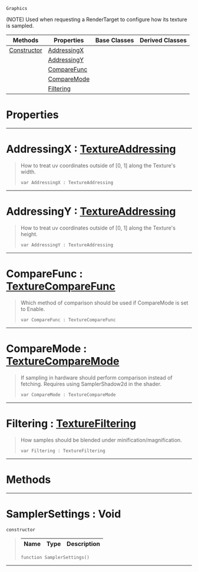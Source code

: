 `Graphics`

(NOTE) Used when requesting a RenderTarget to configure how its texture is sampled.

|Methods|Properties|Base Classes|Derived Classes|
|---|---|---|---|
|[ Constructor](https://github.com/PlasmaEngine/PlasmaDocs/tree/master/docs/C%2B%2B/code_reference/class_reference/samplersettings.markdown#samplersettings-void)|[ AddressingX](https://github.com/PlasmaEngine/PlasmaDocs/tree/master/docs/C%2B%2B/code_reference/class_reference/samplersettings.markdown#addressingx-plasma-engine)| | |
| |[ AddressingY](https://github.com/PlasmaEngine/PlasmaDocs/tree/master/docs/C%2B%2B/code_reference/class_reference/samplersettings.markdown#addressingy-plasma-engine)| | |
| |[ CompareFunc](https://github.com/PlasmaEngine/PlasmaDocs/tree/master/docs/C%2B%2B/code_reference/class_reference/samplersettings.markdown#comparefunc-plasma-engine)| | |
| |[ CompareMode](https://github.com/PlasmaEngine/PlasmaDocs/tree/master/docs/C%2B%2B/code_reference/class_reference/samplersettings.markdown#comparemode-plasma-engine)| | |
| |[ Filtering](https://github.com/PlasmaEngine/PlasmaDocs/tree/master/docs/C%2B%2B/code_reference/class_reference/samplersettings.markdown#filtering-plasma-engine-do)| | |


 #  Properties


---  
 #  AddressingX : [TextureAddressing](https://github.com/PlasmaEngine/PlasmaDocs/tree/master/docs/C%2B%2B/code_reference/enum_reference.markdown#textureaddressing)

> How to treat uv coordinates outside of [0, 1] along the Texture's width.
> ``` lang=cpp, name=Lightning
> var AddressingX : TextureAddressing


---  
 #  AddressingY : [TextureAddressing](https://github.com/PlasmaEngine/PlasmaDocs/tree/master/docs/C%2B%2B/code_reference/enum_reference.markdown#textureaddressing)

> How to treat uv coordinates outside of [0, 1] along the Texture's height.
> ``` lang=cpp, name=Lightning
> var AddressingY : TextureAddressing


---  
 #  CompareFunc : [TextureCompareFunc](https://github.com/PlasmaEngine/PlasmaDocs/tree/master/docs/C%2B%2B/code_reference/enum_reference.markdown#texturecomparefunc)

> Which method of comparison should be used if CompareMode is set to Enable.
> ``` lang=cpp, name=Lightning
> var CompareFunc : TextureCompareFunc


---  
 #  CompareMode : [TextureCompareMode](https://github.com/PlasmaEngine/PlasmaDocs/tree/master/docs/C%2B%2B/code_reference/enum_reference.markdown#texturecomparemode)

> If sampling in hardware should perform comparison instead of fetching. Requires using SamplerShadow2d in the shader.
> ``` lang=cpp, name=Lightning
> var CompareMode : TextureCompareMode


---  
 #  Filtering : [TextureFiltering](https://github.com/PlasmaEngine/PlasmaDocs/tree/master/docs/C%2B%2B/code_reference/enum_reference.markdown#texturefiltering)

> How samples should be blended under minification/magnification.
> ``` lang=cpp, name=Lightning
> var Filtering : TextureFiltering


---  
 #  Methods


---  
 #  SamplerSettings : Void

 `constructor`

> 
> |Name|Type|Description|
> |---|---|---|
> ``` lang=cpp, name=Lightning
> function SamplerSettings()
> ``` 


---  
 

 